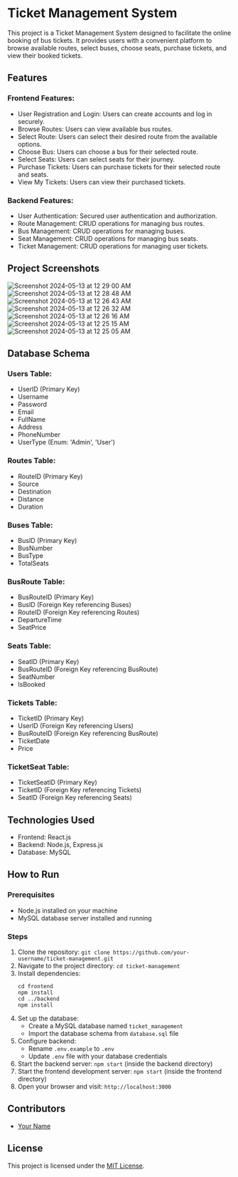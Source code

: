 

# Ticket Management System

This project is a Ticket Management System designed to facilitate the online booking of bus tickets. It provides users with a convenient platform to browse available routes, select buses, choose seats, purchase tickets, and view their booked tickets.

## Features

### Frontend Features:
- User Registration and Login: Users can create accounts and log in securely.
- Browse Routes: Users can view available bus routes.
- Select Route: Users can select their desired route from the available options.
- Choose Bus: Users can choose a bus for their selected route.
- Select Seats: Users can select seats for their journey.
- Purchase Tickets: Users can purchase tickets for their selected route and seats.
- View My Tickets: Users can view their purchased tickets.

### Backend Features:
- User Authentication: Secured user authentication and authorization.
- Route Management: CRUD operations for managing bus routes.
- Bus Management: CRUD operations for managing buses.
- Seat Management: CRUD operations for managing bus seats.
- Ticket Management: CRUD operations for managing user tickets.


## Project Screenshots

![Screenshot 2024-05-13 at 12 29 00 AM](https://github.com/mdshihabuddinroky/ticketmanagement/assets/99485727/96471d21-7cb8-4906-b824-c9f693c2ef7b)
![Screenshot 2024-05-13 at 12 28 48 AM](https://github.com/mdshihabuddinroky/ticketmanagement/assets/99485727/236669bc-905f-4790-9464-07122d6dd5cc)
![Screenshot 2024-05-13 at 12 26 43 AM](https://github.com/mdshihabuddinroky/ticketmanagement/assets/99485727/4d1ec8f4-3553-4a7c-95be-ef5e07d8fe4f)
![Screenshot 2024-05-13 at 12 26 32 AM](https://github.com/mdshihabuddinroky/ticketmanagement/assets/99485727/b1823cae-1bec-4cc0-a641-d1d22eb26497)
![Screenshot 2024-05-13 at 12 26 16 AM](https://github.com/mdshihabuddinroky/ticketmanagement/assets/99485727/bb6814b6-2f4b-4c88-b952-a161c0d59e02)
![Screenshot 2024-05-13 at 12 25 15 AM](https://github.com/mdshihabuddinroky/ticketmanagement/assets/99485727/68ea4709-44b2-49f2-a7a3-bcf61ff0113b)
![Screenshot 2024-05-13 at 12 25 05 AM](https://github.com/mdshihabuddinroky/ticketmanagement/assets/99485727/176103da-f37e-43b5-adee-e311c5a2813f)

## Database Schema

### Users Table:
   - UserID (Primary Key)
   - Username
   - Password
   - Email
   - FullName
   - Address
   - PhoneNumber
   - UserType (Enum: 'Admin', 'User')

### Routes Table:
   - RouteID (Primary Key)
   - Source
   - Destination
   - Distance
   - Duration

### Buses Table:
   - BusID (Primary Key)
   - BusNumber
   - BusType
   - TotalSeats

### BusRoute Table:
   - BusRouteID (Primary Key)
   - BusID (Foreign Key referencing Buses)
   - RouteID (Foreign Key referencing Routes)
   - DepartureTime
   - SeatPrice

### Seats Table:
   - SeatID (Primary Key)
   - BusRouteID (Foreign Key referencing BusRoute)
   - SeatNumber
   - IsBooked

### Tickets Table:
   - TicketID (Primary Key)
   - UserID (Foreign Key referencing Users)
   - BusRouteID (Foreign Key referencing BusRoute)
   - TicketDate
   - Price

### TicketSeat Table:
   - TicketSeatID (Primary Key)
   - TicketID (Foreign Key referencing Tickets)
   - SeatID (Foreign Key referencing Seats)

## Technologies Used
- Frontend: React.js
- Backend: Node.js, Express.js
- Database: MySQL

## How to Run

### Prerequisites
- Node.js installed on your machine
- MySQL database server installed and running

### Steps
1. Clone the repository: `git clone https://github.com/your-username/ticket-management.git`
2. Navigate to the project directory: `cd ticket-management`
3. Install dependencies:
   ```
   cd frontend
   npm install
   cd ../backend
   npm install
   ```
4. Set up the database:
   - Create a MySQL database named `ticket_management`
   - Import the database schema from `database.sql` file
5. Configure backend:
   - Rename `.env.example` to `.env`
   - Update `.env` file with your database credentials
6. Start the backend server: `npm start` (inside the backend directory)
7. Start the frontend development server: `npm start` (inside the frontend directory)
8. Open your browser and visit: `http://localhost:3000`

## Contributors
- [Your Name](https://github.com/mdshihabuddinroky)

## License
This project is licensed under the [MIT License](LICENSE).
